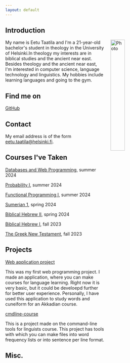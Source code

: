 ```yaml
---
layout: default
---
```


## Introduction

<img src="assets/images/me.jpg" alt="Photo" hspace="20" width="30%" align="right"/> My name is Eetu Taatila and I'm a 21-year-old bachelor's student in theology in the University of Helsinki.In theology my interests are in biblical studies and the ancient near east. Besides theology and the ancient near east, I'm interested in computer science, language technology and linguistics. My hobbies include learning languages and going to the gym.

## Find me on

[GitHub](https://github.com/mullil)

## Contact

My email address is of the form eetu.taatila@helsinki.fi. 

## Courses I've Taken

[Databases and Web Programming](https://studies.helsinki.fi/courses/course-unit/otm-8acb6e0c-e322-4811-a84c-38cef5de7da9/TKT20019), summer 2024

[Probability I](https://studies.helsinki.fi/courses/course-unit/otm-a1fcf10a-70b2-4a5f-bd58-6c8ad239b3ea), summer 2024

[Functional Programming I](https://studies.helsinki.fi/courses/course-unit/otm-b712c311-9405-4fda-8e5e-71cbc6a9a91a/TKT21029?cpId=hy-lv-75), summer 2024

[Sumerian 1](https://studies.helsinki.fi/courses/course-implementation/hy-opt-cur-2324-d927621d-867d-48d1-8f32-5b79a8fe47c9), spring 2024

[Biblical Hebrew II](https://studies.helsinki.fi/kurssit/opintojakso/otm-2a507326-aa36-48eb-be34-0f1a593e9ad3/TUK-482), spring 2024

[Biblical Hebrew I](https://studies.helsinki.fi/courses/course-unit/otm-c31cdda6-53a2-4f33-8e21-725cd12de227/TUK-481?cpId=hy-lv-74), fall 2023

[The Greek New Testament](https://studies.helsinki.fi/courses/course-unit/otm-7859d8ba-c5ab-4e14-89b2-980d9c4ab96d), fall 2023

## Projects
[Web application project](https://github.com/Mullil/teaching-application-project)

This was my first web programming project. I made an application, where you can make courses for language learning. Right now it is very basic, but it could be develoepd further for better user experience. Personally, I have used this application to study words and cuneiform for an Akkadian course.

[cmdline-course](https://github.com/Mullil/cmdline-course)

This is a project made on the command-line tools for linguists course. This project has tools with which you can make files into word frequency lists or into sentence per line format.


## Misc. 

